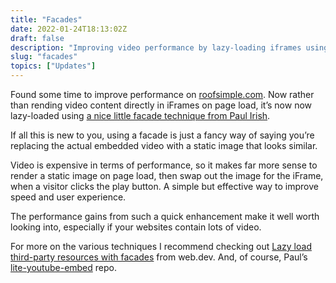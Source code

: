 ```yaml
---
title: "Facades"
date: 2022-01-24T18:13:02Z
draft: false
description: "Improving video performance by lazy-loading iframes using fancy facades."
slug: "facades"
topics: ["Updates"]
---
```


Found some time to improve performance on [roofsimple.com](https://roofsimple.com/). Now rather than rending video content directly in iFrames on page load, it’s now now lazy-loaded using [a nice little facade technique from Paul Irish](https://github.com/paulirish/lite-youtube-embed).

If all this is new to you, using a facade is just a fancy way of saying you’re replacing the actual embedded video with a static image that looks similar. 

Video is expensive in terms of performance, so it makes far more sense to render a static image on page load, then swap out the image for the iFrame, when a visitor clicks the play button. A simple but effective way to improve speed and user experience.

The performance gains from such a quick enhancement make it well worth looking into, especially if your websites contain lots of video. 

For more on the various techniques I recommend checking out [Lazy load third-party resources with facades](https://web.dev/third-party-facades/)  from web.dev. And, of course, Paul’s [lite-youtube-embed](https://github.com/paulirish/lite-youtube-embed) repo.